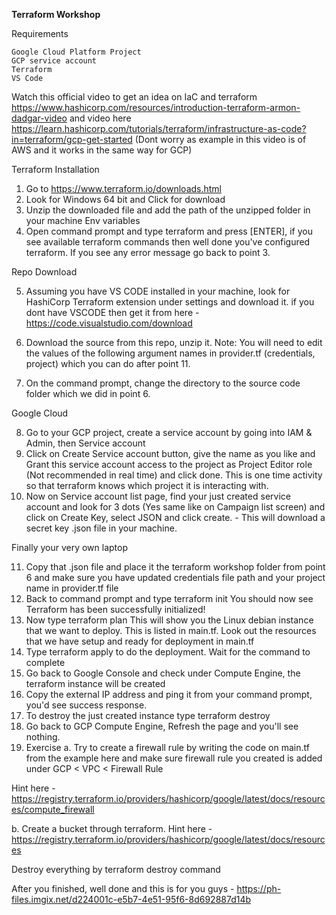 **Terraform Workshop**

Requirements

    Google Cloud Platform Project
    GCP service account
    Terraform
    VS Code 


Watch this official video to get an idea on IaC and terraform https://www.hashicorp.com/resources/introduction-terraform-armon-dadgar-video
and video here https://learn.hashicorp.com/tutorials/terraform/infrastructure-as-code?in=terraform/gcp-get-started (Dont worry as example in this video is of AWS and it works in the same way for GCP)

Terraform Installation

1. Go to https://www.terraform.io/downloads.html
2. Look for Windows 64 bit and Click for download
3. Unzip the downloaded file and add the path of the unzipped folder in your machine Env variables
4. Open command prompt and type terraform and press [ENTER], if you see available terraform commands then well done you've configured terraform. If you see any error message go back to point 3. 

Repo Download

5. Assuming you have VS CODE installed in your machine, look for HashiCorp Terraform extension under settings and download it.
if you dont have VSCODE then get it from here - https://code.visualstudio.com/download
6. Download the source from this repo, unzip it.
Note: You will need to edit the values of the following argument names in provider.tf (credentials, project) which you can do after point 11.

7. On the command prompt, change the directory to the source code folder which we did in point 6.

Google Cloud

8. Go to your GCP project, create a service account by going into IAM & Admin, then Service account
9. Click on Create Service account button, give the name as you like and Grant this service account access to the project as Project Editor role (Not recommended in real time) and click done. This is one time activity so that terraform knows which project it is interacting with.
10. Now on Service account list page, find your just created service account and look for 3 dots (Yes same like on Campaign list screen) and click on Create Key, select JSON and click create. - This will download a secret key .json file in your machine.

Finally your very own laptop

11. Copy that .json file and place it the terraform workshop folder from point 6 and make sure you have updated credentials file path and your project name in provider.tf file
12. Back to command prompt and type terraform init
You should now see Terraform has been successfully initialized!
13. Now type terraform plan
This will show you the Linux debian instance that we want to deploy. This is listed in main.tf. Look out the resources that we have setup and ready for deployment in main.tf 
14. Type terraform apply to do the deployment. Wait for the command to complete
15. Go back to Google Console and check under Compute Engine, the terraform instance will be created
16. Copy the external IP address and ping it from your command prompt, you'd see success response.
17. To destroy the just created instance type terraform destroy
18. Go back to GCP Compute Engine, Refresh the page and you'll see nothing.
19. Exercise
a. Try to create a firewall rule by writing the code on main.tf from the example here and make sure firewall rule you created is added under GCP < VPC < Firewall Rule

Hint here - https://registry.terraform.io/providers/hashicorp/google/latest/docs/resources/compute_firewall

b. Create a bucket through terraform.
Hint here - https://registry.terraform.io/providers/hashicorp/google/latest/docs/resources

Destroy everything by terraform destroy command


After you finished, well done and this is for you guys - https://ph-files.imgix.net/d224001c-e5b7-4e51-95f6-8d692887d14b



